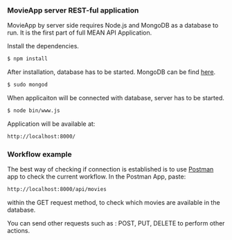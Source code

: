 ### MovieApp server REST-ful application

MovieApp by server side requires Node.js and MongoDB as a database to run.
It is the first part of full MEAN API Application.

Install the dependencies.

```sh
$ npm install
```

After installation, database has to be started.
MongoDB can be find [here](https://www.mongodb.com/download-center#community).

```sh
$ sudo mongod
```

When applicaiton will be connected with database, server has to be started.
```sh
$ node bin/www.js 
```

Application will be available at:
```sh
http://localhost:8000/
```
### Workflow example

The best way of checking if connection is established is to use [Postman](https://www.getpostman.com/) app to check the current workflow.
In the Postman App, paste: 

```sh
http://localhost:8000/api/movies
```

within the GET request method, to check which movies are available in the database.

You can send other requests such as : POST, PUT, DELETE to perform other actions.
